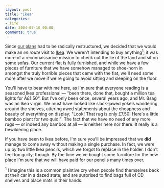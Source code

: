 ```yaml
---
layout: post
title: "Ikea"
categories:
- life
date: 2004-07-10 00:00
comments: true
---
```


<p>Since <a href="http://www.rousette.org.uk/blog/archives/assorted-things-and-outcome-thereof/" title="Assorted things and the outcome thereof">our plans</a> had to be radically restructured, we decided that we would make an <em>en route</em> visit to <a href="http://www.ikea.com" title="Ikea">Ikea</a>. We weren't intending to buy anything<sup>1</sup>; it was more of a reconnaissance mission to check out the lie of the land and sit on some sofas. Our current flat is fully furnished, and while we have a few pieces of furniture that we have somehow managed to shoe-horn in amongst the truly horrible pieces that came with the flat, we'll need some more after we move if we're going to avoid sitting and sleeping on the floor.</p>

<p>You'll have to bear with me here, as I'm sure that everyone reading is a seasoned Ikea professional &mdash; "been there, done that, bought a million tea lights for Â£1.50". But I've only been once, several years ago, and Mr. Bsag was an Ikea virgin. We must have looked like slack-jawed yokels wandering around the shelves, uttering awed statements about the cheapness and beauty of everything on display; "Look! That rug is only &pound;7.50! Here's a little bamboo plant for two quid!". The fact that we have no need of any more rugs &mdash; or indeed any bamboo at all &mdash; is neither here nor there. It really is a bewildering place.</p><p>If you have been to Ikea before, I'm sure you'll be impressed that we <strong>did</strong> manage to come away without making a single purchase. In fact, we were up by two little Ikea pencils, which we forgot to replace in the holder. I don't feel too guilty, though. By the time we've bought some furniture for the new place I'm sure that we will have paid for our pencils many times over.</p><p><sup>1</sup> I imagine this is a common plaintive cry when people find themselves back at their car in a dazed state, and are surprised to find bags full of CD shelves and place mats in their hands.</p>
